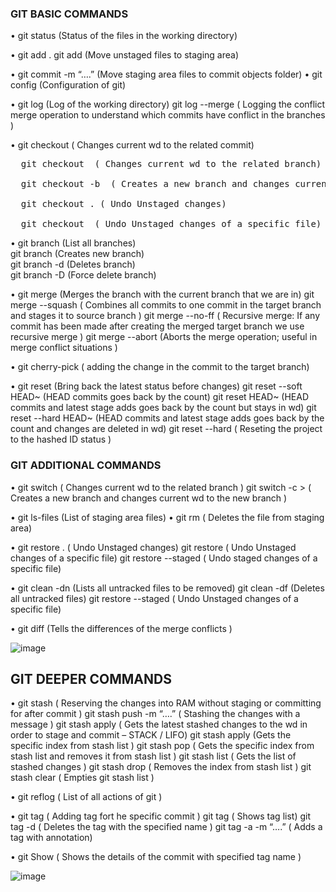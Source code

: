 ### GIT BASIC COMMANDS

•	git status (Status of the files in the working directory)

•	git add . 
  git add <filename> (Move unstaged files to staging area)
 
•	git commit -m “….” (Move staging area files to commit objects folder)
•	git config <commands> (Configuration of git)

•	git log (Log of the working directory)
  git log --merge ( Logging the conflict merge operation to understand which commits have conflict in the branches )

•	git checkout <commit ID> ( Changes current wd to the related commit) <br>
<pre>  git checkout <branchName> ( Changes current wd to the related branch) <br>
  git checkout -b <branchName> ( Creates a new branch and changes current wd to the new branch ) <br>
  git checkout . ( Undo Unstaged changes) <br>
  git checkout <fileName> ( Undo Unstaged changes of a specific file) <br></pre>

•	git branch (List all branches)<br>
  git branch <branchName> (Creates new branch)<br>
  git branch -d <branchName> (Deletes branch)<br>
  git branch -D <branchName> (Force delete branch)<br>

•	git merge <branchName> (Merges the branch with the current branch that we are in)
  git merge --squash <branchName> ( Combines all commits to one commit in the target branch and stages it to source branch )
  git merge --no-ff <branchName> ( Recursive merge: If any commit has been made after creating the merged target branch we use recursive merge ) 
  git merge --abort (Aborts the merge operation; useful in merge conflict situations )

•	git cherry-pick <commit ID> ( adding the change in the commit to the target branch)

•	git reset <fileName> (Bring back the latest status before changes)
  git reset --soft HEAD~<go back step count> (HEAD commits goes back by the count)
  git reset  HEAD~<go back step count> (HEAD commits and latest stage adds goes back by the count but stays in wd)
  git reset --hard  HEAD~<go back step count> (HEAD commits and latest stage adds goes back by the count and changes are deleted in wd)
  git reset --hard <hashed ID from reflog> ( Reseting the project to the hashed ID status )

### GIT ADDITIONAL COMMANDS
•	git switch <branchName> ( Changes current wd to the related branch )
  git switch -c <branchName> > ( Creates a new branch and changes current wd to the new branch )
 
•	git ls-files (List of staging area files)
•	git rm <fileName> ( Deletes the file from staging area)

•	git restore . ( Undo Unstaged changes)
  git restore <fileName> ( Undo Unstaged changes of a specific file)
  git restore --staged <fileName> ( Undo staged changes of a specific file)


•	git clean -dn (Lists all untracked files to be removed)
  git clean -df (Deletes all untracked files)
  git restore --staged <fileName> ( Undo Unstaged changes of a specific file)

•	git diff (Tells the differences of the merge conflicts )
 
 
![image](https://user-images.githubusercontent.com/50409645/172053705-1b9efc32-021a-45ad-a675-5a3edb2b2ab0.png)

## GIT DEEPER COMMANDS

•	git stash ( Reserving the changes into RAM without staging or committing for after commit )
  git stash push -m “….” ( Stashing the changes with a message )
  git stash apply ( Gets the latest stashed changes to the wd in order to stage and commit – STACK / LIFO)
  git stash apply <index> (Gets the specific index from stash list )
  git stash pop <index> ( Gets the specific index from stash list and removes it from stash list )
  git stash list ( Gets the list of stashed changes )
  git stash drop <index> ( Removes the index from stash list )
  git stash clear ( Empties git stash list )

•	git reflog ( List of all actions of git )

•	git tag <tagName> <commit ID> ( Adding tag fort he specific commit )
  git tag ( Shows tag list)
  git tag -d <tagName> ( Deletes the tag with the specified name )
  git tag -a <tagName> -m “….” ( Adds a tag with annotation)
 
•	git Show <tagName> ( Shows the details of the commit with specified tag name )

![image](https://user-images.githubusercontent.com/50409645/172053832-02772cbb-f541-4d8d-acce-2495ace4395c.png)

